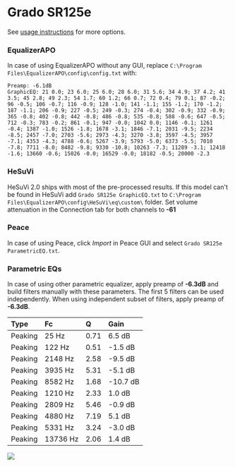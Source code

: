 # Grado SR125e
See [usage instructions](https://github.com/jaakkopasanen/AutoEq#usage) for more options.

### EqualizerAPO
In case of using EqualizerAPO without any GUI, replace `C:\Program Files\EqualizerAPO\config\config.txt`
with:
```
Preamp: -6.1dB
GraphicEQ: 21 0.0; 23 6.0; 25 6.0; 28 6.0; 31 5.6; 34 4.9; 37 4.2; 41 3.5; 45 2.8; 49 2.3; 54 1.7; 60 1.2; 66 0.7; 72 0.4; 79 0.1; 87 -0.2; 96 -0.5; 106 -0.7; 116 -0.9; 128 -1.0; 141 -1.1; 155 -1.2; 170 -1.2; 187 -1.1; 206 -0.9; 227 -0.5; 249 -0.3; 274 -0.4; 302 -0.9; 332 -0.9; 365 -0.8; 402 -0.8; 442 -0.8; 486 -0.8; 535 -0.8; 588 -0.6; 647 -0.5; 712 -0.3; 783 -0.2; 861 -0.1; 947 -0.0; 1042 0.0; 1146 -0.1; 1261 -0.4; 1387 -1.0; 1526 -1.8; 1678 -3.1; 1846 -7.1; 2031 -9.5; 2234 -8.5; 2457 -7.0; 2703 -5.6; 2973 -4.3; 3270 -3.8; 3597 -4.5; 3957 -7.1; 4353 -4.3; 4788 -0.6; 5267 -3.9; 5793 -5.0; 6373 -5.5; 7010 -7.8; 7711 -8.0; 8482 -9.8; 9330 -10.8; 10263 -7.3; 11289 -3.1; 12418 -1.6; 13660 -0.6; 15026 -0.0; 16529 -0.0; 18182 -0.5; 20000 -2.3
```

### HeSuVi
HeSuVi 2.0 ships with most of the pre-processed results. If this model can't be found in HeSuVi add
`Grado SR125e GraphicEQ.txt` to `C:\Program Files\EqualizerAPO\config\HeSuVi\eq\custom\` folder.
Set volume attenuation in the Connection tab for both channels to **-61**

### Peace
In case of using Peace, click *Import* in Peace GUI and select `Grado SR125e ParametricEQ.txt`.

### Parametric EQs
In case of using other parametric equalizer, apply preamp of **-6.3dB** and build filters manually
with these parameters. The first 5 filters can be used independently.
When using independent subset of filters, apply preamp of **-6.3dB**.

| Type    | Fc       |    Q | Gain     |
|:--------|:---------|:-----|:---------|
| Peaking | 25 Hz    | 0.71 | 6.5 dB   |
| Peaking | 122 Hz   | 0.51 | -1.5 dB  |
| Peaking | 2148 Hz  | 2.58 | -9.5 dB  |
| Peaking | 3935 Hz  | 5.31 | -5.1 dB  |
| Peaking | 8582 Hz  | 1.68 | -10.7 dB |
| Peaking | 1210 Hz  | 2.33 | 1.0 dB   |
| Peaking | 2809 Hz  | 5.46 | -0.9 dB  |
| Peaking | 4880 Hz  | 7.19 | 5.1 dB   |
| Peaking | 5331 Hz  | 3.24 | -3.0 dB  |
| Peaking | 13736 Hz | 2.06 | 1.4 dB   |

![](https://raw.githubusercontent.com/jaakkopasanen/AutoEq/master/results/rtings/avg/Grado%20SR125e/Grado%20SR125e.png)
